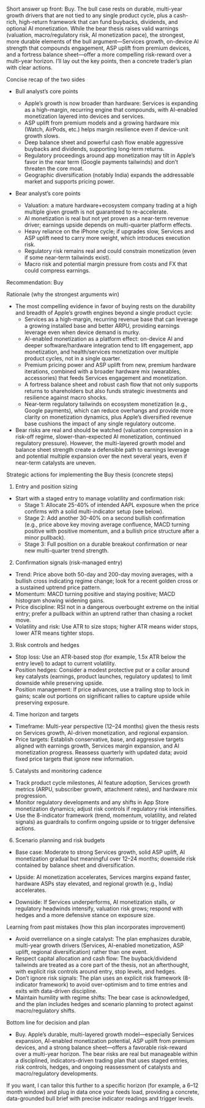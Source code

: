 Short answer up front: Buy. The bull case rests on durable, multi-year growth drivers that are not tied to any single product cycle, plus a cash-rich, high-return framework that can fund buybacks, dividends, and optional AI monetization. While the bear thesis raises valid warnings (valuation, macro/regulatory risk, AI monetization pace), the strongest, more durable elements of the bull argument—Services growth, on-device AI strength that compounds engagement, ASP uplift from premium devices, and a fortress balance sheet—offer a more compelling risk-reward over a multi-year horizon. I’ll lay out the key points, then a concrete trader’s plan with clear actions.

Concise recap of the two sides

- Bull analyst’s core points
  - Apple’s growth is now broader than hardware: Services is expanding as a high-margin, recurring engine that compounds, with AI-enabled monetization layered into devices and services.
  - ASP uplift from premium models and a growing hardware mix (Watch, AirPods, etc.) helps margin resilience even if device-unit growth slows.
  - Deep balance sheet and powerful cash flow enable aggressive buybacks and dividends, supporting long-term returns.
  - Regulatory proceedings around app monetization may tilt in Apple’s favor in the near term (Google payments tailwinds) and don’t threaten the core moat.
  - Geographic diversification (notably India) expands the addressable market and supports pricing power.

- Bear analyst’s core points
  - Valuation: a mature hardware+ecosystem company trading at a high multiple given growth is not guaranteed to re-accelerate.
  - AI monetization is real but not yet proven as a near-term revenue driver; earnings upside depends on multi-quarter platform effects.
  - Heavy reliance on the iPhone cycle; if upgrades slow, Services and ASP uplift need to carry more weight, which introduces execution risk.
  - Regulatory risk remains real and could constrain monetization (even if some near-term tailwinds exist).
  - Macro risk and potential margin pressure from costs and FX that could compress earnings.

Recommendation: Buy

Rationale (why the strongest arguments win)

- The most compelling evidence in favor of buying rests on the durability and breadth of Apple’s growth engines beyond a single product cycle:
  - Services as a high-margin, recurring revenue base that can leverage a growing installed base and better ARPU, providing earnings leverage even when device demand is murky.
  - AI-enabled monetization as a platform effect: on-device AI and deeper software/hardware integration tend to lift engagement, app monetization, and health/services monetization over multiple product cycles, not in a single quarter.
  - Premium pricing power and ASP uplift from new, premium hardware iterations, combined with a broader hardware mix (wearables, accessories) that feeds Services engagement and monetization.
  - A fortress balance sheet and robust cash flow that not only supports returns to shareholders but also funds strategic investments and resilience against macro shocks.
  - Near-term regulatory tailwinds on ecosystem monetization (e.g., Google payments), which can reduce overhangs and provide more clarity on monetization dynamics, plus Apple’s diversified revenue base cushions the impact of any single regulatory outcome.
- Bear risks are real and should be watched (valuation compression in a risk-off regime, slower-than-expected AI monetization, continued regulatory pressure). However, the multi-layered growth model and balance sheet strength create a defensible path to earnings leverage and potential multiple expansion over the next several years, even if near-term catalysts are uneven.

Strategic actions for implementing the Buy thesis (concrete steps)

1) Entry and position sizing
- Start with a staged entry to manage volatility and confirmation risk:
  - Stage 1: Allocate 25-40% of intended AAPL exposure when the price confirms with a solid multi-indicator setup (see below).
  - Stage 2: Add another 30-40% on a second bullish confirmation (e.g., price above key moving average confluence, MACD turning positive with positive momentum, and a bullish price structure after a minor pullback).
  - Stage 3: Full position on a durable breakout confirmation or near new multi-quarter trend strength.

2) Confirmation signals (risk-managed entry)
- Trend: Price above both 50-day and 200-day moving averages, with a bullish cross indicating regime change; look for a recent golden cross or a sustained uptrend price pattern.
- Momentum: MACD turning positive and staying positive; MACD histogram showing widening gains.
- Price discipline: RSI not in a dangerous overbought extreme on the initial entry; prefer a pullback within an uptrend rather than chasing a rocket move.
- Volatility and risk: Use ATR to size stops; higher ATR means wider stops, lower ATR means tighter stops.

3) Risk controls and hedges
- Stop loss: Use an ATR-based stop (for example, 1.5x ATR below the entry level) to adapt to current volatility.
- Position hedges: Consider a modest protective put or a collar around key catalysts (earnings, product launches, regulatory updates) to limit downside while preserving upside.
- Position management: If price advances, use a trailing stop to lock in gains; scale out portions on significant rallies to capture upside while preserving exposure.

4) Time horizon and targets
- Timeframe: Multi-year perspective (12–24 months) given the thesis rests on Services growth, AI-driven monetization, and regional expansion.
- Price targets: Establish conservative, base, and aggressive targets aligned with earnings growth, Services margin expansion, and AI monetization progress. Reassess quarterly with updated data; avoid fixed price targets that ignore new information.

5) Catalysts and monitoring cadence
- Track product cycle milestones, AI feature adoption, Services growth metrics (ARPU, subscriber growth, attachment rates), and hardware mix progression.
- Monitor regulatory developments and any shifts in App Store monetization dynamics; adjust risk controls if regulatory risk intensifies.
- Use the 8-indicator framework (trend, momentum, volatility, and related signals) as guardrails to confirm ongoing upside or to trigger defensive actions.

6) Scenario planning and risk budgets
- Base case: Moderate to strong Services growth, solid ASP uplift, AI monetization gradual but meaningful over 12–24 months; downside risk contained by balance sheet and diversification.
- Upside: AI monetization accelerates, Services margins expand faster, hardware ASPs stay elevated, and regional growth (e.g., India) accelerates.

- Downside: If Services underperforms, AI monetization stalls, or regulatory headwinds intensify, valuation risk grows; respond with hedges and a more defensive stance on exposure size.

Learning from past mistakes (how this plan incorporates improvement)
- Avoid overreliance on a single catalyst: The plan emphasizes durable, multi-year growth drivers (Services, AI-enabled monetization, ASP uplift, regional diversification) rather than one event.
- Respect capital allocation and cash flow: The buyback/dividend tailwinds are treated as a core part of the thesis, not an afterthought, with explicit risk controls around entry, stop levels, and hedges.
- Don’t ignore risk signals: The plan uses an explicit risk framework (8-indicator framework) to avoid over-optimism and to time entries and exits with data-driven discipline.
- Maintain humility with regime shifts: The bear case is acknowledged, and the plan includes hedges and scenario planning to protect against macro/regulatory shifts.

Bottom line for decision and plan
- Buy. Apple’s durable, multi-layered growth model—especially Services expansion, AI-enabled monetization potential, ASP uplift from premium devices, and a strong balance sheet—offers a favorable risk-reward over a multi-year horizon. The bear risks are real but manageable within a disciplined, indicators-driven trading plan that uses staged entries, risk controls, hedges, and ongoing reassessment of catalysts and macro/regulatory developments.

If you want, I can tailor this further to a specific horizon (for example, a 6–12 month window) and plug in data once your feeds load, providing a concrete, data-grounded bull brief with precise indicator readings and trigger levels.